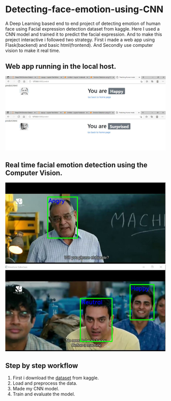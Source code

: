 # Detecting-face-emotion-using-CNN
A Deep Learning based end to end project of detecting emotion of human face using Facial expression detection dataset from kaggle. Here I used a CNN model and trained it to predict the facial expression. And to make this preject interactive i followed two strategy. First i made a web app using Flask(backend) and basic html(frontend). And Secondly use computer vision to make it real time.

## Web app running in the local host.
![Web app](https://github.com/Sudhakordas/Detecting-face-emotion-using-CNN/blob/master/Image/Web-1.JPG)
![Web app](https://github.com/Sudhakordas/Detecting-face-emotion-using-CNN/blob/master/Image/Web-2.JPG)

## Real time facial emotion detection using the Computer Vision.
![real time](https://github.com/Sudhakordas/Detecting-face-emotion-using-CNN/blob/master/Image/3-2.JPG)
![real time](https://github.com/Sudhakordas/Detecting-face-emotion-using-CNN/blob/master/Image/3idiot1.JPG)

## Step by step workflow 
1. First i download the [dataset](https://www.kaggle.com/jonathanoheix/face-expression-recognition-dataset) from kaggle.
2. Load and preprocess the data.
3. Made my CNN model.
4. Train and evaluate the model.



